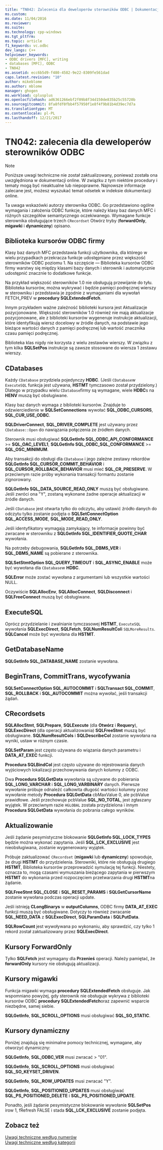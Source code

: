 ```yaml
---
title: "TN042: Zalecenia dla deweloperów sterowników ODBC | Dokumentacja firmy Microsoft"
ms.custom: 
ms.date: 11/04/2016
ms.reviewer: 
ms.suite: 
ms.technology: cpp-windows
ms.tgt_pltfrm: 
ms.topic: article
f1_keywords: vc.odbc
dev_langs: C++
helpviewer_keywords:
- ODBC drivers [MFC], writing
- databases [MFC], ODBC
- TN042
ms.assetid: ecc6b5d9-f480-4582-9e22-8309fe561dad
caps.latest.revision: "10"
author: mikeblome
ms.author: mblome
manager: ghogen
ms.workload: cplusplus
ms.openlocfilehash: ad6361266ebf2f09b8f34d150de835b25c55720b
ms.sourcegitcommit: 8fa8fdf0fbb4f57950f1e8f4f9b81b4d39ec7d7a
ms.translationtype: MT
ms.contentlocale: pl-PL
ms.lasthandoff: 12/21/2017
---
```

# <a name="tn042-odbc-driver-developer-recommendations"></a>TN042: zalecenia dla deweloperów sterowników ODBC
> [!NOTE]
>  Poniższe uwagi techniczne nie został zaktualizowany, ponieważ została ona uwzględniona w dokumentacji online. W związku z tym niektóre procedury i tematy mogą być nieaktualne lub niepoprawne. Najnowsze informacje zalecane jest, możesz wyszukać temat odsetek w indeksie dokumentacji online.  
  
 Ta uwaga wskazówki autorzy sterownika ODBC. Go przedstawiono ogólne wymagania i założenia ODBC funkcje, które należy klasy baz danych MFC i różnych szczegółów semantycznego oczekiwanego. Wymagane funkcje sterownika obsługujące trzech `CRecordset` Otwórz tryby (**forwardOnly**, **migawki** i **dynamiczny**) opisano.  
  
## <a name="odbcs-cursor-library"></a>Biblioteka kursorów ODBC firmy  
 Klasy baz danych MFC przedstawia funkcji użytkownika, dla którego w wielu przypadkach przekracza funkcje udostępniane przez większość sterowników ODBC poziomu 1. Na szczęście — Biblioteka kursorów ODBC firmy warstwy się między klasami bazy danych i sterownik i automatycznie udostępnić znacznie to dodatkowe funkcje.  
  
 Na przykład większość sterowników 1.0 nie obsługują przewijanie do tyłu. Biblioteka kursorów, można wykrywać i będzie pamięci podręcznej wierszy w sterowniku i przedstawia je zgodnie z wymaganiami dla wywołań FETCH_PREV w **procedury SQLExtendedFetch**.  
  
 Innym przykładem ważne zależność biblioteki kursora jest Aktualizacje pozycjonowane. Większość sterowników 1.0 również nie mają aktualizacje pozycjonowane, ale z biblioteki kursorów wygeneruje instrukcje aktualizacji, które identyfikują wiersz docelowy w źródle danych, na podstawie jego bieżące wartości danych z pamięci podręcznej lub wartość znacznika czasu pamięci podręcznej.  
  
 Biblioteka klas nigdy nie korzysta z wielu zestawów wierszy. W związku z tym kilka **SQLSetPos** instrukcje są zawsze stosowane do wiersza 1 zestawu wierszy.  
  
## <a name="cdatabases"></a>CDatabases  
 Każdy `CDatabase` przydziela pojedynczy **HDBC**. (Jeśli `CDatabase`w `ExecuteSQL` funkcja jest używana, **HSTMT** tymczasowo został przydzielony.) Dlatego w przypadku wielu `CDatabase`firmy są wymagane, wiele **HDBC**s na **HENV** muszą być obsługiwane.  
  
 Klasy baz danych wymaga z biblioteki kursorów. Znajduje to odzwierciedlenie w **SQLSetConnections** wywołać **SQL_ODBC_CURSORS**, **SQL_CUR_USE_ODBC**.  
  
 **SQLDriverConnect**, **SQL_DRIVER_COMPLETE** jest używany przez `CDatabase::Open` do nawiązania połączenia ze źródłem danych.  
  
 Sterownik musi obsługiwać **SQLGetInfo SQL_ODBC_API_CONFORMANCE** >= **SQL_OAC_LEVEL1**, **SQLGetInfo SQL_ODBC_SQL_CONFORMANCE**  >=  **SQL_OSC_MINIMUM**.  
  
 Aby transakcji do obsługi dla `CDatabase` i jego zależne zestawy rekordów **SQLGetInfo SQL_CURSOR_COMMIT_BEHAVIOR** i **SQL_CURSOR_ROLLBACK_BEHAVIOR** musi mieć **SQL_CR_PRESERVE**. W przeciwnym razie próby wykonania transakcji formantu zostanie zignorowany.  
  
 **SQLGetInfo SQL_DATA_SOURCE_READ_ONLY** muszą być obsługiwane. Jeśli zwróci ona "Y", zostaną wykonane żadne operacje aktualizacji w źródle danych.  
  
 Jeśli `CDatabase` jest otwarta tylko do odczytu, aby ustawić źródło danych do odczytu tylko zostanie podjęta o **SQLSetConnectOption SQL_ACCESS_MODE**, **SQL_MODE_READ_ONLY**.  
  
 Jeśli identyfikatory wymagają zamykający, te informacje powinny być zwracane w sterowniku z **SQLGetInfo SQL_IDENTIFIER_QUOTE_CHAR** wywołania.  
  
 Na potrzeby debugowania, **SQLGetInfo SQL_DBMS_VER** i **SQL_DBMS_NAME** są pobierane z sterownika.  
  
 **SQLSetStmtOption SQL_QUERY_TIMEOUT** i **SQL_ASYNC_ENABLE** może być wywołana dla `CDatabase`w **HDBC**.  
  
 **SQLError** może zostać wywołana z argumentami lub wszystkie wartości NULL.  
  
 Oczywiście **SQLAllocEnv**, **SQLAllocConnect**, **SQLDisconnect** i **SQLFreeConnect** muszą być obsługiwane.  
  
## <a name="executesql"></a>ExecuteSQL  
 Oprócz przydzielanie i zwalnianie tymczasowej **HSTMT**, `ExecuteSQL` wywołania **SQLExecDirect**, **SQLFetch**, **SQLNumResultCol**i `SQLMoreResults`. **SQLCancel** może być wywołana dla **HSTMT**.  
  
## <a name="getdatabasename"></a>GetDatabaseName  
 **SQLGetInfo SQL_DATABASE_NAME** zostanie wywołana.  
  
## <a name="begintrans-committrans-rollback"></a>BeginTrans, CommitTrans, wycofywania  
 **SQLSetConnectOption SQL_AUTOCOMMIT** i **SQLTransact SQL_COMMIT**, **SQL_ROLLBACK** i **SQL_AUTOCOMMIT** można wywołać, jeśli transakcji żądań.  
  
## <a name="crecordsets"></a>CRecordsets  
 **SQLAllocStmt**, **SQLPrepare**, **SQLExecute** (dla **Otwórz** i **Requery**), **SQLExecDirect**  (dla operacji aktualizowania) **SQLFreeStmt** muszą być obsługiwane. **SQLNumResultCols** i **SQLDescribeCol** zostanie wywołana na wyniki, ustaw w różnym czasie.  
  
 **SQLSetParam** jest często używana do wiązania danych parametru i **DATA_AT_EXEC** funkcji.  
  
 **Procedura SQLBindCol** jest często używane do rejestrowania danych wyjściowych lokalizacji przechowywania danych kolumny z ODBC.  
  
 Dwa **Procedura SQLGetData** wywołania są używane do pobierania **SQL_LONG_VARCHAR** i **SQL_LONG_VARBINARY** danych. Pierwsze wywołanie próbuje odnaleźć całkowita długość wartości kolumny przez wywołanie metody **Procedura SQLGetData** cbMaxValue 0, ale pcbValue prawidłowe. Jeśli przechowuje pcbValue **SQL_NO_TOTAL**, jest zgłaszany wyjątek. W przeciwnym razie `HGLOBAL` została przydzielona i innym **Procedura SQLGetData** wywołania do pobrania całego wyników.  
  
## <a name="updating"></a>Aktualizowanie  
 Jeśli żądanie pesymistyczne blokowanie **SQLGetInfo SQL_LOCK_TYPES** będzie można wykonać zapytania. Jeśli **SQL_LCK_EXCLUSIVE** jest nieobsługiwana, zostanie wygenerowany wyjątek.  
  
 Próbuje zaktualizować `CRecordset` (**migawki** lub **dynamiczny**) spowoduje, że drugi **HSTMT** do przydzielenia. Sterowniki, które nie obsługują drugiego **HSTMT**, Biblioteka kursorów przeprowadzić symulację tej funkcji. Niestety, oznacza to, mogą czasami wymuszania bieżącego zapytania w pierwszym **HSTMT** do wykonania przed rozpoczęciem przetwarzania drugi **HSTMT**na żądanie.  
  
 **SQLFreeStmt SQL_CLOSE** i **SQL_RESET_PARAMS** i **SQLGetCursorName** zostanie wywołana podczas operacji update.  
  
 Jeśli istnieją **CLongBinarys** w **outputColumns**, ODBC firmy **DATA_AT_EXEC** funkcji muszą być obsługiwane. Dotyczy to również zwracanie **SQL_NEED_DATA** z **SQLExecDirect**, **SQLParamData** i **SQLPutData**.  
  
 **SQLRowCount** jest wywoływana po wykonaniu, aby sprawdzić, czy tylko 1 rekord został zaktualizowany przez **SQLExecDirect**.  
  
## <a name="forwardonly-cursors"></a>Kursory ForwardOnly  
 Tylko **SQLFetch** jest wymagany dla **Przenieś** operacji. Należy pamiętać, że **forwardOnly** kursory nie obsługują aktualizacji.  
  
## <a name="snapshot-cursors"></a>Kursory migawki  
 Funkcja migawki wymaga **procedury SQLExtendedFetch** obsługuje. Jak wspomniano powyżej, gdy sterownik nie obsługuje wykrywa z biblioteki kursorów ODBC **procedury SQLExtendedFetch**oraz zapewnić wsparcie niezbędne, samej siebie.  
  
 **SQLGetInfo**, **SQL_SCROLL_OPTIONS** musi obsługiwać **SQL_SO_STATIC**.  
  
## <a name="dynaset-cursors"></a>Kursory dynamiczny  
 Poniżej znajdują się minimalne pomocy technicznej, wymagane, aby otworzyć dynamiczny:  
  
 **SQLGetInfo**, **SQL_ODBC_VER** musi zwracać > "01".  
  
 **SQLGetInfo**, **SQL_SCROLL_OPTIONS** musi obsługiwać **SQL_SO_KEYSET_DRIVEN**.  
  
 **SQLGetInfo**, **SQL_ROW_UPDATES** musi zwracać "Y".  
  
 **SQLGetInfo**, **SQL_POSITIONED_UPDATES** musi obsługiwać **SQL_PS_POSITIONED_DELETE** i **SQL_PS_POSITIONED_UPDATE**.  
  
 Ponadto, jeśli żądanie pesymistyczne blokowanie wywołanie **SQLSetPos** irow 1, fRefresh FALSE i stada **SQL_LCK_EXCLUSIVE** zostanie podjęta.  
  
## <a name="see-also"></a>Zobacz też  
 [Uwagi techniczne według numerów](../mfc/technical-notes-by-number.md)   
 [Uwagi techniczne według kategorii](../mfc/technical-notes-by-category.md)


